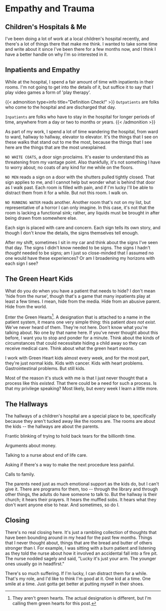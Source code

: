 # Empathy and Trauma


## Children's Hospitals & Me

I've been doing a lot of work at a local children's hospital recently, and there's a lot of things there that make me think. I wanted to take some time and write about it since I've been there for a few months now, and I think I have a better handle on why I'm so interested in it.

## Inpatients and Empathy

While at the hospital, I spend a fair amount of time with inpatients in their rooms. I'm not going to get into the details of it, but suffice it to say that I play video games a form of 'play therapy'.

{{< admonition type=info title="Definition Check!" >}}
`Outpatients` are folks who come to the hospital and are discharged that day.

`Inpatients` are folks who have to stay in the hospital for longer periods of time, anywhere from a day or two to months or years.
{{< /admonition >}}

As part of my work, I spend a lot of time wandering the hospital, from ward to ward, hallway to hallway, elevator to elevator. It's the things that I see on these walks that stand out to me the most, because the things that I see here are the things that are the most unexplained.

`NO WHITE COATS`, a door sign proclaims. It's easier to understand this as threatening from my vantage point. Also thankfully, it's not something I have to worry about; no coats of any kind for me while on the floors.

`NO MEN` reads a sign on a door with the shutters pulled tightly closed. That sign applies to me, and I cannot help but wonder what is behind that door as I walk past. Each room is filled with pain, and if I'm lucky I'll be able to distract them from it for a while. But not this room. I walk on.

`NO RUNNING WATER` reads another. Another room that's not on my list, but representative of a horror I can only imagine. In this case, it's not that the room is lacking a functional sink; rather, any liquids must be brought in after being drawn from somewhere else.

Each sign is placed with care and concern. Each sign tells its own story, and though I don't know the details, the signs themselves tell enough. 

After my shift, sometimes I sit in my car and think about the signs I've seen that day. The signs I didn't know needed to be signs. The signs I hadn't _thought_ needed to be signs; am I just so close-minded that I assumed no one would have these experiences? Or am I broadening my horizons with each sign I see?

## The Green Heart Kids

What do you do when you have a patient that needs to hide? I don't mean 'hide from the nurse', though that's a game that many inpatients play at least a few times. I mean, hide from the media. Hide from an abusive parent. Hide from the world.

Enter the Green Hearts[^1]. A designation that is attached to a name in the patient system, it means one very simple thing: this patient _does not exist_. We've never heard of them. They're not here. Don't know what you're talking about. No one by that name here. If you've never thought about this before, I want you to stop and ponder for a minute. Think about the kinds of circumstances that could necessitate hiding a child away so they can receive medical care. Think about what the green heart _means_.

I work with Green Heart kids almost every week, and for the most part, they're just normal kids. Kids with cancer. Kids with heart problems. Gastrointestinal problems. But still kids.

Most of the reason it's stuck with me is that I just never thought that a process like this _existed_. That there could be a need for such a process. Is that my privilege speaking? Most likely, but every week I learn a little more.

## The Hallways

The hallways of a children's hospital are a special place to be, specifically because they aren't tucked away like the rooms are. The rooms are about the kids -- the hallways are about the parents.

Frantic blinking of trying to hold back tears for the billionth time. 

Arguments about money.

Talking to a nurse about end of life care.

Asking if there's a way to make the next procedure less painful.

Calls to family.

The parents need just as much emotional support as the kids do, but I can't give it. There are programs for them, too -- through the library and through other things, the adults do have someone to talk to. But the hallway is their church; it hears their prayers. It hears the muffled sobs. It hears what they don't want anyone else to hear. And sometimes, so do I.

## Closing

There's no real closing here. It's just a rambling collection of thoughts that have been bounding around in my head for the past few months. Things that I never thought about, things that are the bread and butter of others stronger than I. For example, I was sitting with a burn patient and listening as they told the nurse about how it involved an accidental fall into a fire pit. The nurse nodded sagely and said, "Lucky it's just your arm. The younger ones usually go in headfirst."

There's so much suffering. If I'm lucky, I can distract them for a while. That's my role, and I'd like to think I'm good at it. One kid at a time. One smile at a time. Just gotta get better at putting myself in their shoes.

[^1]: They aren't green hearts. The actual designation is different, but I'm calling them green hearts for this post.

